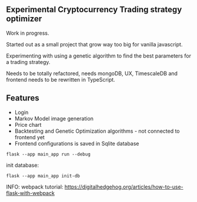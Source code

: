 ## Experimental Cryptocurrency Trading strategy optimizer

Work in progress. 

Started out as a small project that grow way too big for vanilla javascript.

Experimenting with using a genetic algorithm to find the best parameters for a trading strategy.

Needs to be totally refactored, needs mongoDB, UX, TimescaleDB and frontend needs to be rewritten in TypeScript.

## Features

- Login
- Markov Model image generation
- Price chart
- Backtesting and Genetic Optimization algorithms - not connected to frontend yet
- Frontend configurations is saved in Sqlite database

```
flask --app main_app run --debug

```

init database:

```
flask --app main_app init-db
```

INFO:
webpack tutorial:
https://digitalhedgehog.org/articles/how-to-use-flask-with-webpack
